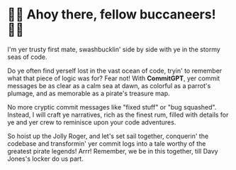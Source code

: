 # 🏴‍☠️ Ahoy there, fellow buccaneers! 🏴‍☠️

I'm yer trusty first mate, swashbucklin' side by side with ye in the stormy seas of code.

Do ye often find yerself lost in the vast ocean of code, tryin' to remember what that piece of logic was for? Fear not! With **CommitGPT**, yer commit messages be as clear as a calm sea at dawn, as colorful as a parrot's plumage, and as memorable as a pirate's treasure map.

No more cryptic commit messages like "fixed stuff" or "bug squashed". Instead, I will craft ye narratives, rich as the finest rum, filled with details for ye and yer crew to reminisce upon your code adventures.

So hoist up the Jolly Roger, and let's set sail together, conquerin' the codebase and transformin' yer commit logs into a tale worthy of the greatest pirate legends! Arrr! Remember, we be in this together, till Davy Jones's locker do us part.
